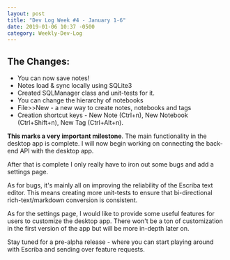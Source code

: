 ```yaml
---
layout: post
title: "Dev Log Week #4 - January 1-6"
date: 2019-01-06 10:37 -0500
category: Weekly-Dev-Log
---
```


## The Changes:

* You can now save notes!
* Notes load & sync locally using SQLite3
* Created SQLManager class and unit-tests for it.
* You can change the hierarchy of notebooks
* File>>New - a new way to create notes, notebooks and tags
* Creation shortcut keys - New Note (Ctrl+n), New Notebook (Ctrl+Shift+n), New Tag (Ctrl+Alt+n).

**This marks a very important milestone**. The main functionality in the desktop app is complete. I will now begin working on connecting the back-end API with the desktop app.

After that is complete I only really have to iron out some bugs and add a settings page.

As for bugs, it's mainly all on improving the reliability of the Escriba text editor. This means creating more unit-tests to ensure that bi-directional rich-text/markdown conversion is consistent.

As for the settings page, I would like to provide some useful features for users to customize the desktop app. There won't be a ton of customization in the first version of the app but will be more in-depth later on.

Stay tuned for a pre-alpha release - where you can start playing around with Escriba and sending over feature requests.
